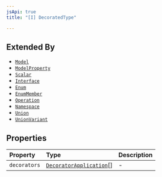 ```yaml
---
jsApi: true
title: "[I] DecoratedType"

---
```

## Extended By

- [`Model`](Model.md)
- [`ModelProperty`](ModelProperty.md)
- [`Scalar`](Scalar.md)
- [`Interface`](Interface.md)
- [`Enum`](Enum.md)
- [`EnumMember`](EnumMember.md)
- [`Operation`](Operation.md)
- [`Namespace`](Namespace.md)
- [`Union`](Union.md)
- [`UnionVariant`](UnionVariant.md)

## Properties

| Property | Type | Description |
| :------ | :------ | :------ |
| `decorators` | [`DecoratorApplication`](DecoratorApplication.md)[] | - |
